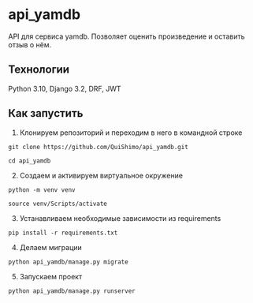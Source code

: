 # api_yamdb
API для сервиса yamdb. Позволяет оценить произведение и оставить отзыв о нём.
## Технологии
Python 3.10, Django 3.2, DRF, JWT
## Как запустить
1. Клонируем репозиторий и переходим в него в командной строке

```
git clone https://github.com/QuiShimo/api_yamdb.git
```

```
cd api_yamdb
```

2. Создаем и активируем виртуальное окружение

```
python -m venv venv
```

```
source venv/Scripts/activate
```

3. Устанавливаем необходимые зависимости из requirements

```
pip install -r requirements.txt
```

4. Делаем миграции

```
python api_yamdb/manage.py migrate
```

5. Запускаем проект

```
python api_yamdb/manage.py runserver
```
